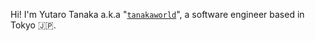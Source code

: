 Hi! I'm Yutaro Tanaka a.k.a "[`tanakaworld`](https://tanaka.world/)", a software engineer based in Tokyo 🇯🇵.
